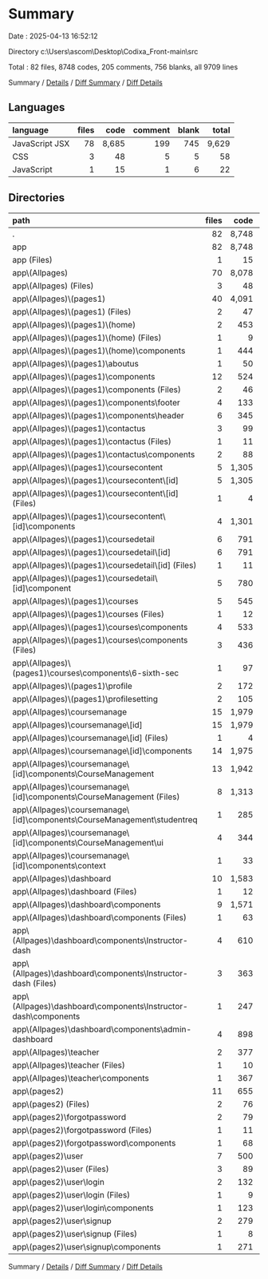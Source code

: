 # Summary

Date : 2025-04-13 16:52:12

Directory c:\\Users\\ascom\\Desktop\\Codixa_Front-main\\src

Total : 82 files,  8748 codes, 205 comments, 756 blanks, all 9709 lines

Summary / [Details](details.md) / [Diff Summary](diff.md) / [Diff Details](diff-details.md)

## Languages
| language | files | code | comment | blank | total |
| :--- | ---: | ---: | ---: | ---: | ---: |
| JavaScript JSX | 78 | 8,685 | 199 | 745 | 9,629 |
| CSS | 3 | 48 | 5 | 5 | 58 |
| JavaScript | 1 | 15 | 1 | 6 | 22 |

## Directories
| path | files | code | comment | blank | total |
| :--- | ---: | ---: | ---: | ---: | ---: |
| . | 82 | 8,748 | 205 | 756 | 9,709 |
| app | 82 | 8,748 | 205 | 756 | 9,709 |
| app (Files) | 1 | 15 | 1 | 5 | 21 |
| app\\(Allpages) | 70 | 8,078 | 181 | 667 | 8,926 |
| app\\(Allpages) (Files) | 3 | 48 | 3 | 9 | 60 |
| app\\(Allpages)\\(pages1) | 40 | 4,091 | 97 | 336 | 4,524 |
| app\\(Allpages)\\(pages1) (Files) | 2 | 47 | 3 | 8 | 58 |
| app\\(Allpages)\\(pages1)\\(home) | 2 | 453 | 13 | 26 | 492 |
| app\\(Allpages)\\(pages1)\\(home) (Files) | 1 | 9 | 1 | 2 | 12 |
| app\\(Allpages)\\(pages1)\\(home)\\components | 1 | 444 | 12 | 24 | 480 |
| app\\(Allpages)\\(pages1)\\aboutus | 1 | 50 | 0 | 5 | 55 |
| app\\(Allpages)\\(pages1)\\components | 12 | 524 | 12 | 55 | 591 |
| app\\(Allpages)\\(pages1)\\components (Files) | 2 | 46 | 0 | 10 | 56 |
| app\\(Allpages)\\(pages1)\\components\\footer | 4 | 133 | 1 | 10 | 144 |
| app\\(Allpages)\\(pages1)\\components\\header | 6 | 345 | 11 | 35 | 391 |
| app\\(Allpages)\\(pages1)\\contactus | 3 | 99 | 0 | 12 | 111 |
| app\\(Allpages)\\(pages1)\\contactus (Files) | 1 | 11 | 0 | 2 | 13 |
| app\\(Allpages)\\(pages1)\\contactus\\components | 2 | 88 | 0 | 10 | 98 |
| app\\(Allpages)\\(pages1)\\coursecontent | 5 | 1,305 | 35 | 83 | 1,423 |
| app\\(Allpages)\\(pages1)\\coursecontent\\[id] | 5 | 1,305 | 35 | 83 | 1,423 |
| app\\(Allpages)\\(pages1)\\coursecontent\\[id] (Files) | 1 | 4 | 0 | 2 | 6 |
| app\\(Allpages)\\(pages1)\\coursecontent\\[id]\\components | 4 | 1,301 | 35 | 81 | 1,417 |
| app\\(Allpages)\\(pages1)\\coursedetail | 6 | 791 | 2 | 68 | 861 |
| app\\(Allpages)\\(pages1)\\coursedetail\\[id] | 6 | 791 | 2 | 68 | 861 |
| app\\(Allpages)\\(pages1)\\coursedetail\\[id] (Files) | 1 | 11 | 0 | 2 | 13 |
| app\\(Allpages)\\(pages1)\\coursedetail\\[id]\\component | 5 | 780 | 2 | 66 | 848 |
| app\\(Allpages)\\(pages1)\\courses | 5 | 545 | 15 | 53 | 613 |
| app\\(Allpages)\\(pages1)\\courses (Files) | 1 | 12 | 6 | 4 | 22 |
| app\\(Allpages)\\(pages1)\\courses\\components | 4 | 533 | 9 | 49 | 591 |
| app\\(Allpages)\\(pages1)\\courses\\components (Files) | 3 | 436 | 9 | 43 | 488 |
| app\\(Allpages)\\(pages1)\\courses\\components\\6-sixth-sec | 1 | 97 | 0 | 6 | 103 |
| app\\(Allpages)\\(pages1)\\profile | 2 | 172 | 4 | 14 | 190 |
| app\\(Allpages)\\(pages1)\\profilesetting | 2 | 105 | 13 | 12 | 130 |
| app\\(Allpages)\\coursemanage | 15 | 1,979 | 31 | 159 | 2,169 |
| app\\(Allpages)\\coursemanage\\[id] | 15 | 1,979 | 31 | 159 | 2,169 |
| app\\(Allpages)\\coursemanage\\[id] (Files) | 1 | 4 | 1 | 2 | 7 |
| app\\(Allpages)\\coursemanage\\[id]\\components | 14 | 1,975 | 30 | 157 | 2,162 |
| app\\(Allpages)\\coursemanage\\[id]\\components\\CourseManagement | 13 | 1,942 | 30 | 150 | 2,122 |
| app\\(Allpages)\\coursemanage\\[id]\\components\\CourseManagement (Files) | 8 | 1,313 | 30 | 99 | 1,442 |
| app\\(Allpages)\\coursemanage\\[id]\\components\\CourseManagement\\studentreq | 1 | 285 | 0 | 24 | 309 |
| app\\(Allpages)\\coursemanage\\[id]\\components\\CourseManagement\\ui | 4 | 344 | 0 | 27 | 371 |
| app\\(Allpages)\\coursemanage\\[id]\\components\\context | 1 | 33 | 0 | 7 | 40 |
| app\\(Allpages)\\dashboard | 10 | 1,583 | 35 | 129 | 1,747 |
| app\\(Allpages)\\dashboard (Files) | 1 | 12 | 0 | 3 | 15 |
| app\\(Allpages)\\dashboard\\components | 9 | 1,571 | 35 | 126 | 1,732 |
| app\\(Allpages)\\dashboard\\components (Files) | 1 | 63 | 4 | 7 | 74 |
| app\\(Allpages)\\dashboard\\components\\Instructor-dash | 4 | 610 | 15 | 60 | 685 |
| app\\(Allpages)\\dashboard\\components\\Instructor-dash (Files) | 3 | 363 | 7 | 36 | 406 |
| app\\(Allpages)\\dashboard\\components\\Instructor-dash\\components | 1 | 247 | 8 | 24 | 279 |
| app\\(Allpages)\\dashboard\\components\\admin-dashboard | 4 | 898 | 16 | 59 | 973 |
| app\\(Allpages)\\teacher | 2 | 377 | 15 | 34 | 426 |
| app\\(Allpages)\\teacher (Files) | 1 | 10 | 0 | 3 | 13 |
| app\\(Allpages)\\teacher\\components | 1 | 367 | 15 | 31 | 413 |
| app\\(pages2) | 11 | 655 | 23 | 84 | 762 |
| app\\(pages2) (Files) | 2 | 76 | 3 | 5 | 84 |
| app\\(pages2)\\forgotpassword | 2 | 79 | 2 | 12 | 93 |
| app\\(pages2)\\forgotpassword (Files) | 1 | 11 | 0 | 3 | 14 |
| app\\(pages2)\\forgotpassword\\components | 1 | 68 | 2 | 9 | 79 |
| app\\(pages2)\\user | 7 | 500 | 18 | 67 | 585 |
| app\\(pages2)\\user (Files) | 3 | 89 | 5 | 13 | 107 |
| app\\(pages2)\\user\\login | 2 | 132 | 1 | 18 | 151 |
| app\\(pages2)\\user\\login (Files) | 1 | 9 | 1 | 4 | 14 |
| app\\(pages2)\\user\\login\\components | 1 | 123 | 0 | 14 | 137 |
| app\\(pages2)\\user\\signup | 2 | 279 | 12 | 36 | 327 |
| app\\(pages2)\\user\\signup (Files) | 1 | 8 | 2 | 3 | 13 |
| app\\(pages2)\\user\\signup\\components | 1 | 271 | 10 | 33 | 314 |

Summary / [Details](details.md) / [Diff Summary](diff.md) / [Diff Details](diff-details.md)